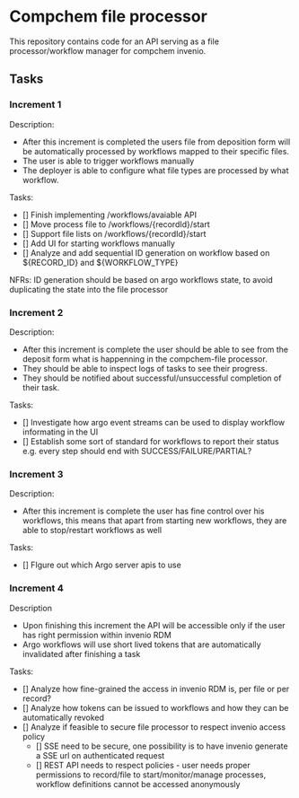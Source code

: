# Compchem file processor

This repository contains code for an API serving as a file processor/workflow manager for compchem invenio.


## Tasks

### Increment 1
Description:
- After this increment is completed the users file from deposition form will be automatically processed by workflows mapped to their specific files.
- The user is able to trigger workflows manually
- The deployer is able to configure what file types are processed by what workflow.

Tasks:
- [] Finish implementing /workflows/avaiable API
- [] Move process file to /workflows/{recordId}/start
- [] Support file lists on /workflows/{recordId}/start
- [] Add UI for starting workflows manually
- [] Analyze and add sequential ID generation on workflow based on ${RECORD_ID} and ${WORKFLOW_TYPE}

NFRs: ID generation should be based on argo workflows state, to avoid duplicating the state into the file processor

### Increment 2
Description:
- After this increment is complete the user should be able to see from the deposit form what is happenning in the compchem-file processor.
- They should be able to inspect logs of tasks to see their progress.
- They should be notified about successful/unsuccessful completion of their task.

Tasks:
- [] Investigate how argo event streams can be used to display workflow informating in the UI
- [] Establish some sort of standard for workflows to report their status e.g. every step should end with SUCCESS/FAILURE/PARTIAL?

### Increment 3
Description:
- After this increment is complete the user has fine control over his workflows, this means that apart from starting new workflows, they are able to stop/restart workflows as well

Tasks:
- [] FIgure out which Argo server apis to use

### Increment 4
Description
- Upon finishing this increment the API will be accessible only if the user has right permission within invenio RDM
- Argo workflows will use short lived tokens that are automatically invalidated after finishing a task

Tasks:
- [] Analyze how fine-grained the access in invenio RDM is, per file or per record?
- [] Analyze how tokens can be issued to workflows and how they can be automatically revoked
- [] Analyze if feasible to secure file processor to respect invenio access policy
    - [] SSE need to be secure, one possibility is to have invenio generate a SSE url on authenticated request
    - [] REST API needs to respect policies - user needs proper permissions to record/file to start/monitor/manage processes, workflow definitions cannot be accessed anonymously
